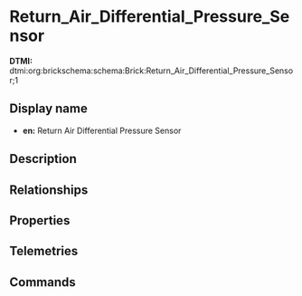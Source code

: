 # Return_Air_Differential_Pressure_Sensor
**DTMI:** dtmi:org:brickschema:schema:Brick:Return_Air_Differential_Pressure_Sensor;1
## Display name
- **en:** Return Air Differential Pressure Sensor
## Description
## Relationships
## Properties
## Telemetries
## Commands
